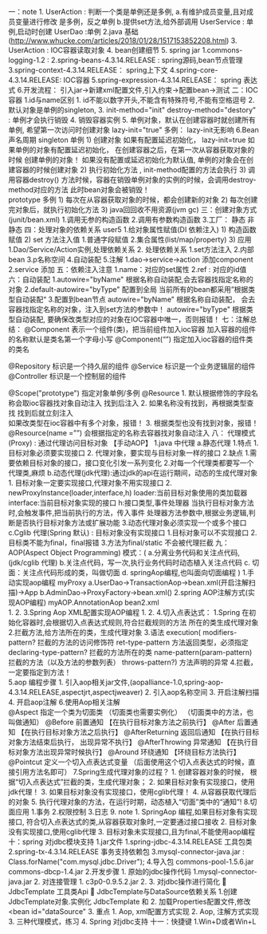 一：note
    1. UserAction : 判断一个类是单例还是多例,
        a.有维护成员变量,且对成员变量进行修改 是多例，反之单例
        b.提供set方法,给外部调用
       UserService : 单例,启动时创建
       UserDao :单例
    2.java 基础(http://www.whucke.com/articles/2018/01/28/1517153852208.html)
    3. UserAction : IOC容器读取对象
    4. bean创建细节
    5. spring jar
        1.commons-logging-1.2 :
        2.spring-beans-4.3.14.RELEASE :                          spring源码,bean节点管理
        3.spring-context-4.3.14.RELEASE：                        spring上下文
        4.spring-core-4.3.14.RELEASE:                            IOC容器
        5.spring-expression-4.3.14.RELEASE：                     spring 表达式
    6.开发流程：
        引入jar->新建xml配置文件,引入约束->配置bean->测试
二：IOC容器
    1.id与name区别
        1. id不能以数字开头,不能含有特殊符号,不能有空格逗号
    2. 默认对象是单例的singleton,
    3. init-method="init" destroy-method="destory" : 单例才会执行销毁
    4. 销毁容器实例
    5. 单例对象，默认在创建容器时就创建所有单例,
       希望第一次访问时创建对象 lazy-init="true"
       多例： lazy-init无影响
    6.Bean声名周期
      singleton  单例
        1) 创建对象
             如果有配置延迟初始化，
                lazy-init=true  如果单例的对象有配置延迟初始化， 在创建容器之后，在第一次从容器获取对象的时候
             创建单例的对象！
            如果没有配置或延迟初始化为默认值, 单例的对象会在创建容器的时候创建对象
        2) 执行初始化方法 , init-method配置的方法会执行
        3) 调用容器destroy() 方法时候，容器在销毁单例对象的实例的时候，会调用destroy-method对应的方法
           此时bean对象会被销毁！      		   	  
      prototype  多例
         1) 每次在从容器获取对象的时候，都会创建新的对象
         2) 每次创建完对象后，就执行初始化方法
         3) java回回收不用资源(jvm gc)	
三：创建对象方式 (junit/bean.xml)
    1.调用无参的构造函数
    2.调用有参数构造函数
    3.工厂：
        静态
        非静态
四：处理对象的依赖关系 user5
    1.给对象属性赋值(DI 依赖注入)
        1) 构造函数赋值
        2) set 方法注入值
            1.普通字段赋值
            2.集合属性(list/map/property)
        3) 应用
            1.Dao/Service/Action实例,处理依赖关系
    2. 处理依赖关系
        1.set方法注入
        2.内部bean
        3.p名称空间
        4.自动装配
        5.注解
            1.dao->service->action 添加component
            2.service 添加 
五：依赖注入注意
    1.name：对应的set属性
    2.ref : 对应的id值
六：自动装配
    1.autowire="byName" 根据名称自动装配,会去容器找指定名称的对象
    2.default-autowire="byType"  配置到全局
      当前所有的bean都采用”根据类型自动装配“
    3.配置到bean节点
        autowire="byName"  根据名称自动装配， 会去容器找指定名称的对象，注入到set方法的参数中！
        autowire="byType"  根据类型自动装配, 要确保改类型对应的对象在IOC容器中唯一，否则报错！
七：注解总结：
  @Component  表示一个组件(类)，把当前组件加入ioc容器
             加入容器的组件的名称默认是类名第一个字母小写
  @Component(“”)   指定加入ioc容器的组件类的类名
  
  @Repository    标识是一个持久层的组件
  		@Service       标识是一个业务逻辑层的组件
  @Controller     标识是一个控制层的组件
  
  @Scope("prototype")	指定对象单例/多例
  @Resource   1. 默认根据修饰的字段名称会取ioc容器找对象自动注入
  				找到后注入
  			  2. 如果名称没有找到，再根据类型查找  找到后就立刻注入  
  			     如果改类型在ioc容器中有多个对象，报错！
  			  3. 根据类型也没有找到对象，报错！		
  @Resource(name =””) 会根据指定的名称去容器找对象自动注入
八： 代理模式(Proxy) : 通过代理访问目标对象  【手动AOP】
    1.java 中代理
        a.静态代理
            1.特点
                1. 目标对象必须要实现接口
                2. 代理对象，要实现与目标对象一样的接口
            2.缺点
                1.需要依赖目标对象的接口，接口变化引发一系列变化
                2.对每一个代理类都要写一个代理类,麻烦
        b.动态代理(jdk代理):通过jdk的api在运行期间，动态的生成代理对象
            1. 目标对象一定要实现接口,代理对象不用实现接口
            2. newProxyInstance(loader,interface,h)
                loader:当前目标对象使用的类加载器
                interface:当前目标对象实现的接口
                h:接口类型,事件处理器
                当执行目标对象方法时,会触发事件,把当前执行的方法，传入事件
                处理器方法参数中,根据业务逻辑,判断是否执行目标对象方法或扩展功能
            3.动态代理对象必须实现一个或多个接口
        c.Cglib 代理(Spring 默认) : 目标对象没有实现接口
            1.目标对象可以不实现接口
            2.目标类不能为final，final报错
            3.方法为final/static 不会被代理拦截
九：AOP(Aspect Object Programming) 模式：(  a.分离业务代码和关注点代码,(jdk/cglib 代理)
                 b.关注点代码，写一次,执行业务代码时动态植入关注点代码
                 c. 切面：关注点代码形成的类，叫做切面
                 d. springAop编程,也叫面向切面编程
                )
    1.手动实现aop编程       myProxy
        a.UserDao->TransactionAop->bean.xml(开启注解扫描)->App
        b.AdminDao->ProxyFactory->bean.xml()
    2.spring AOP注解方式(实现AOP编程)     myAOP.AnnotationAop   bean2.xml  
        1. 
        2.
    3.Spring Aop XML配置实现AOP编程
        1.
        2.
    4.切入点表达式：
        1.Spring 在初始化容器时,会根据切入点表达式规则,符合拦截规则的方法
                        所在的类生成代理对象
        2.拦截方法,给方法所在的类，生成代理对象 
        3.语法 
            execution(
            modifiers-pattern?   				拦截的方法的访问修饰符
            ret-type-pattern                   方法返回类型，必须指定
            declaring-type-pattern?             拦截的方法所在的类
            name-pattern(param-pattern)       拦截的方法（以及方法的参数列表）
            throws-pattern?)                  方法声明的异常
        4.拦截，一定要指定到方法！     
    5.aop 编程步骤
        1. 引入aop相关jar文件,(aopalliance-1.0,spring-aop-4.3.14.RELEASE,aspectjrt,aspectjweaver)
        2. 引入aop名称空间
        3. 开启注解扫描
        4. 开启aop注解
    6.使用Aop相关注解     
      @Aspect      指定一个类为切面类
      				（切面类也需要实例化）
      				（切面类中的方法，也叫做通知）
      @Before	       前置通知  【在执行目标对象方法之前执行】
      @After			   后置通知  【在执行目标对象方法之后执行】
      @AfterReturning    返回后通知  【在执行目标对象方法结束后执行， 出现异常不执行】
      @AfterThrowing    异常通知   【在执行目标对象方法出现异常时候执行】
      @Around          环绕通知   【环绕目标方法执行】      
      @Pointcut      定义一个切入点表达式变量  （后面使用这个切入点表达式的时候，直接引用方法名即可）
    7.Spring生成代理对象的过程？
        1. 创建容器对象的时候， 根据“切入点表达式”拦截的类，生成代理对象；
        2. 如果目标对象有实现接口，使用jdk代理！
        3. 如果目标对象没有实现接口，使用cglib代理！
        4. 从容器获取代理后的对象
        5. 执行代理对象的方法，在运行时期，动态植入“切面”类中的“通知”!
    8.切面应用
        1.事务
        2.权限控制
        3.日志
    9. note
        1. SpringAop 编程,如果目标对象有实现接口,
            符合切入点表达式的类,从容器获取对象时,一定要通过接口接收
        2. 目标对象没有实现接口,使用cglib代理
        3. 目标对象未实现接口,且为final,不能使用aop编程
十：spring 对jdbc模块支持
        1.jar文件
            1.spring-jdbc-4.3.14.RELEASE        工具包类
            2.spring-tx-4.3.14.RELEASE          事务支持依赖包
            3.mysql-connector-java.jar : Class.forName("com.mysql.jdbc.Driver");
            4.导入包 commons-pool-1.5.6.jar  commons-dbcp-1.4.jar
        2.开发步骤
            1. 原始的jdbc操作代码
                1.mysql-connector-java.jar
            2. 对连接管理
                1. c3p0-0.9.5.2.jar
                2. 
            3. 对jdbc操作进行简化
               JdbcTemplate  工具类Api
              JdbcTemplate与DataSource依赖关系
                1.创建JdbcTemplate对象.实例化 JdbcTemplate 和
                2. 加载Properties配置文件,修改 <bean id="dataSource"
        3. 重点
            1. Aop, xml配置方式实现
        	2. Aop, 注解方式实现
        	3. 三种代理模式，练习
        	4. Spring 对jdbc支持
十一：快捷键
    1.Win+D或者Win+L